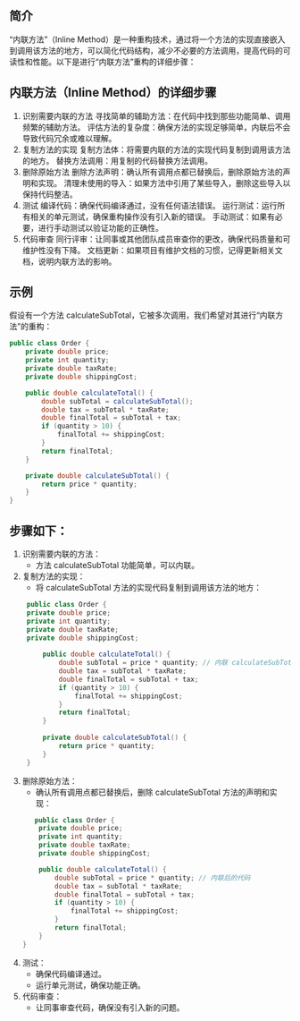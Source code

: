 ## 简介
“内联方法”（Inline Method）是一种重构技术，通过将一个方法的实现直接嵌入到调用该方法的地方，可以简化代码结构，减少不必要的方法调用，提高代码的可读性和性能。以下是进行“内联方法”重构的详细步骤：

## 内联方法（Inline Method）的详细步骤
1. 识别需要内联的方法
   寻找简单的辅助方法：在代码中找到那些功能简单、调用频繁的辅助方法。
   评估方法的复杂度：确保方法的实现足够简单，内联后不会导致代码冗余或难以理解。
2. 复制方法的实现
   复制方法体：将需要内联的方法的实现代码复制到调用该方法的地方。
   替换方法调用：用复制的代码替换方法调用。
3. 删除原始方法
   删除方法声明：确认所有调用点都已替换后，删除原始方法的声明和实现。
   清理未使用的导入：如果方法中引用了某些导入，删除这些导入以保持代码整洁。
4. 测试
   编译代码：确保代码编译通过，没有任何语法错误。
   运行测试：运行所有相关的单元测试，确保重构操作没有引入新的错误。
   手动测试：如果有必要，进行手动测试以验证功能的正确性。
5. 代码审查
   同行评审：让同事或其他团队成员审查你的更改，确保代码质量和可维护性没有下降。
   文档更新：如果项目有维护文档的习惯，记得更新相关文档，说明内联方法的影响。

## 示例
假设有一个方法 calculateSubTotal，它被多次调用，我们希望对其进行“内联方法”的重构：
```java
public class Order {
    private double price;
    private int quantity;
    private double taxRate;
    private double shippingCost;

    public double calculateTotal() {
        double subTotal = calculateSubTotal();
        double tax = subTotal * taxRate;
        double finalTotal = subTotal + tax;
        if (quantity > 10) {
            finalTotal += shippingCost;
        }
        return finalTotal;
    }

    private double calculateSubTotal() {
        return price * quantity;
    }
}
```
## 步骤如下：
1. 识别需要内联的方法：
   - 方法 calculateSubTotal 功能简单，可以内联。
2. 复制方法的实现：
   - 将 calculateSubTotal 方法的实现代码复制到调用该方法的地方：
   ```java
    public class Order {
    private double price;
    private int quantity;
    private double taxRate;
    private double shippingCost;
    
        public double calculateTotal() {
            double subTotal = price * quantity; // 内联 calculateSubTotal 方法
            double tax = subTotal * taxRate;
            double finalTotal = subTotal + tax;
            if (quantity > 10) {
                finalTotal += shippingCost;
            }
            return finalTotal;
        }
    
        private double calculateSubTotal() {
            return price * quantity;
        }
    }
    ```
3. 删除原始方法：
   - 确认所有调用点都已替换后，删除 calculateSubTotal 方法的声明和实现：
    ```java
       public class Order {
        private double price;
        private int quantity;
        private double taxRate;
        private double shippingCost;
    
        public double calculateTotal() {
            double subTotal = price * quantity; // 内联后的代码
            double tax = subTotal * taxRate;
            double finalTotal = subTotal + tax;
            if (quantity > 10) {
                finalTotal += shippingCost;
            }
            return finalTotal;
        }
    }
    ``` 
4. 测试：
   - 确保代码编译通过。
   - 运行单元测试，确保功能正确。
5. 代码审查：
   - 让同事审查代码，确保没有引入新的问题。